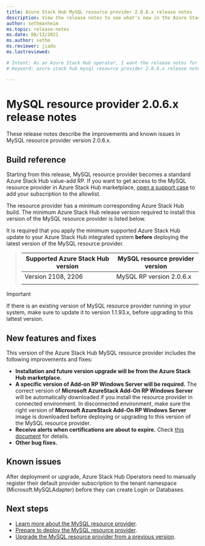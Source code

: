 ```yaml
---
title: Azure Stack Hub MySQL resource provider 2.0.6.x release notes 
description: View the release notes to see what's new in the Azure Stack Hub MySQL resource provider 2.0.6.x update.
author: sethmanheim
ms.topic: release-notes
ms.date: 08/13/2021
ms.author: sethm
ms.reviewer: jiadu
ms.lastreviewed: 

# Intent: As an Azure Stack Hub operator, I want the release notes for the MySQL resource provider 2.0.6.x update.
# Keyword: azure stack hub mysql resource provider 2.0.6.x release notes

---
```


# MySQL resource provider 2.0.6.x release notes

These release notes describe the improvements and known issues in MySQL resource provider version 2.0.6.x.

## Build reference
Starting from this release, MySQL resource provider becomes a standard Azure Stack Hub value-add RP. If you want to get access to the MySQL resource provider in Azure Stack Hub marketplace, [open a support case](../operator/azure-stack-help-and-support-overview.md) to add your subscription to the allowlist. 

The resource provider has a minimum corresponding Azure Stack Hub build. The minimum Azure Stack Hub release version required to install this version of the MySQL resource provider is listed below.

It is required that you apply the minimum supported Azure Stack Hub update to your Azure Stack Hub integrated system **before** deploying the latest version of the MySQL resource provider.

> |Supported Azure Stack Hub version|MySQL resource provider version|
> |-----|-----|
> |Version 2108, 2206|MySQL RP version 2.0.6.x|  
> |     |     |

> [!IMPORTANT]
> If there is an existing version of MySQL resource provider running in your system, make sure to update it to version 1.1.93.x, before upgrading to this lattest version. 

## New features and fixes

This version of the Azure Stack Hub MySQL resource provider includes the following improvements and fixes:

- **Installation and future version upgrade will be from the Azure Stack Hub marketplace.** 
- **A specific version of Add-on RP Windows Server will be required.** The correct version of **Microsoft AzureStack Add-On RP Windows Server** will be automatically downloaded if you install the resource provider in connected environment. In disconnected environment, make sure the right version of **Microsoft AzureStack Add-On RP Windows Server** image is downloaded before deploying or upgrading to this version of the MySQL resource provider.
- **Receive alerts when certifications are about to expire.** Check [this document](azure-stack-mysql-resource-provider-maintain.md#secrets-rotation) for details.
- **Other bug fixes.**

## Known issues

After deployment or upgrade, Azure Stack Hub Operators need to manually register their default provider subscription to the tenant namespace (Microsoft.MySQLAdapter) before they can create Login or Databases. 

## Next steps

- [Learn more about the MySQL resource provider](azure-stack-mysql-resource-provider.md).
- [Prepare to deploy the MySQL resource provider](azure-stack-mysql-resource-provider-deploy.md#prerequisites).
- [Upgrade the MySQL resource provider from a previous version](azure-stack-mysql-resource-provider-update.md).
